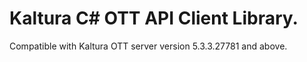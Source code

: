 # Kaltura C# OTT API Client Library.
Compatible with Kaltura OTT server version 5.3.3.27781 and above.
